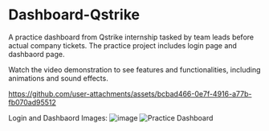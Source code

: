 # Dashboard-Qstrike
A practice dashboard from Qstrike internship tasked by team leads before actual company tickets. The practice project includes login page and dashbaord page.

Watch the video demonstration to see features and functionalities, including animations and sound effects.

https://github.com/user-attachments/assets/bcbad466-0e7f-4916-a77b-fb070ad95512



Login and Dashbaord Images:
![image](https://github.com/user-attachments/assets/e3e4eaa8-a04b-42d0-842c-1643cb69b2b2)
![Practice Dashboard](https://github.com/user-attachments/assets/0527cea4-780a-47c2-a069-37cbb4b479af)
